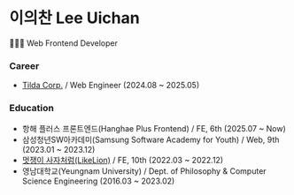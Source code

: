 # 이의찬 Lee Uichan
👨🏻‍💻 Web Frontend Developer 

### Career
- [Tilda Corp.](https://tildacorp.ai/) / Web Engineer (2024.08 ~ 2025.05)

### Education
- 항해 플러스 프론트엔드(Hanghae Plus Frontend) / FE, 6th (2025.07 ~ Now)
- 삼성청년SW아카데미(Samsung Software Academy for Youth) / Web, 9th (2023.01 ~ 2023.12)
- [멋쟁이 사자처럼(LikeLion)](https://github.com/Likelion-YeungNam-Univ) / FE, 10th (2022.03 ~ 2022.12)
- 영남대학교(Yeungnam University) / Dept. of Philosophy & Computer Science Engineering (2016.03 ~ 2023.02)
